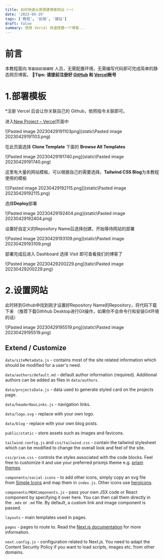 ```yaml
---
title: 如何快速从零搭建博客网站（一）
date: '2023-04-29'
tags: ['教程', '前端', '建站']
draft: false
summary: 使用 Vercel 快速搭建一个博客...
---
```


# 前言
本教程面向 `零基础前端编程` 人员，无需配置环境，无需编写代码即可完成简单的静态网页博客。
**🔔Tips: 请提前注册好 [GitHub](https://github.com/) 和 [Vercel](https://vercel.com/)账号**

# 1.部署模板

*注册 Vercel 后会让你关联自己的 Github，依照指令关联即可。

进入[New Project – Vercel](https://vercel.com/new)页面中

![Pasted image 20230429191103png](static\Pasted image 20230429191103.png)

在此页面选择 **Clone Template** 下面的 **Browse All Templates**

![Pasted image 20230429191740.png](static\Pasted image 20230429191740.png)

这里有大量的网站模板，可以根据自己的需要选择。**Tailwind CSS Blog**为本教程使用的模板

![[Pasted image 20230429192115.png]](static\Pasted image 20230429192115.png)

选择**Deploy**部署

![Pasted image 20230429192404.png](static\Pasted image 20230429192404.png)

设置好自定义的Repository Name后选择创建，开始等待网站的部署

![Pasted image 20230429193109.png](static\Pasted image 20230429193109.png)

部署完成后进入 Dashboard 选择 Visit 即可查看我们的博客了

![Pasted image 20230429200229.png](tatic\Pasted image 20230429200229.png)

# 2.设置网站
此时转到Github中找到刚才设置好Repository Name的Repository，将代码下载下来
（推荐下载Githhub Desktop进行Git操作，如果你不会命令行和安装Git环境的话）

![Pasted image 20230429195519.png](static\Pasted image 20230429195519.png)

## Extend / Customize

`data/siteMetadata.js` - contains most of the site related information which should be modified for a user's need.

`data/authors/default.md` - default author information (required). Additional authors can be added as files in `data/authors`.

`data/projectsData.js` - data used to generate styled card on the projects page.

`data/headerNavLinks.js` - navigation links.

`data/logo.svg` - replace with your own logo.

`data/blog` - replace with your own blog posts.

`public/static` - store assets such as images and favicons.

`tailwind.config.js` and `css/tailwind.css` - contain the tailwind stylesheet which can be modified to change the overall look and feel of the site.

`css/prism.css` - controls the styles associated with the code blocks. Feel free to customize it and use your preferred prismjs theme e.g. [prism themes](https://github.com/PrismJS/prism-themes).

`components/social-icons` - to add other icons, simply copy an svg file from [Simple Icons](https://simpleicons.org/) and map them in `index.js`. Other icons use [heroicons](https://heroicons.com/).

`components/MDXComponents.js` - pass your own JSX code or React component by specifying it over here. You can then call them directly in the `.mdx` or `.md` file. By default, a custom link and image component is passed.

`layouts` - main templates used in pages.

`pages` - pages to route to. Read the [Next.js documentation](https://nextjs.org/docs) for more information.

`next.config.js` - configuration related to Next.js. You need to adapt the Content Security Policy if you want to load scripts, images etc. from other domains.

